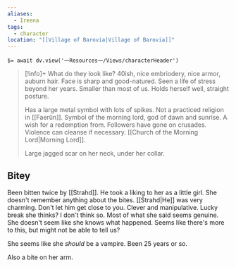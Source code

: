 ```yaml
---
aliases:
  - Ireena
tags:
  - character
location: "[[Village of Barovia|Village of Barovia]]"
---
```


`$= await dv.view('一Resources一/Views/characterHeader')`

> [!info]+ What do they look like?
> 40ish, nice embriodery, nice armor, auburn hair. Face is sharp and good-natured. Seen a life of stress beyond her years. Smaller than most of us. Holds herself well, straight posture.
> 
> Has a large metal symbol with lots of spikes. Not a practiced religion in [[Faerûn]]. Symbol of the morning lord, god of dawn and sunrise. A wish for a redemption from. Followers have gone on crusades. Violence can cleanse if necessary. [[Church of the Morning Lord|Morning Lord]].
> 
> Large jagged scar on her neck, under her collar.

## Bitey

Been bitten twice by [[Strahd]]. He took a liking to her as a little girl. She doesn't remember anything about the bites. [[Strahd|He]] was very charming. Don't let him get close to you. Clever and manipulative. Lucky break she thinks? I don't think so. Most of what she said seems genuine. She doesn't seem like she knows what happened. Seems like there's more to this, but might not be able to tell us?

She seems like she *should* be a vampire. Been 25 years or so.

Also a bite on her arm.
